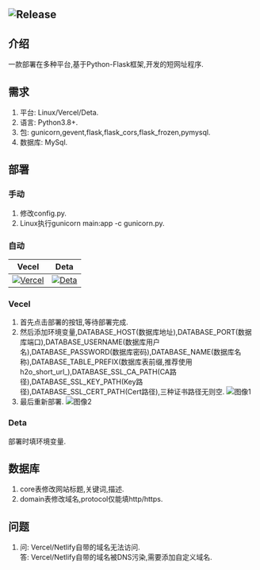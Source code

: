 ![Release](https://img.shields.io/badge/Release-1.2.0-blue)
---
## 介绍
一款部署在多种平台,基于Python-Flask框架,开发的短网址程序.
## 需求
1. 平台: Linux/Vercel/Deta.
2. 语言: Python3.8+.
3. 包: gunicorn,gevent,flask,flask_cors,flask_frozen,pymysql.
4. 数据库: MySql.
## 部署
### 手动
1. 修改config.py.
2. Linux执行gunicorn main:app -c gunicorn.py.
### 自动
Vecel|Deta
---|---
[![Vercel](https://vercel.com/button)](https://vercel.com/import/project?template=https://github.com/H2Oye/H2O-Short-Url)|[![Deta](https://button.deta.dev/1/svg)](https://go.deta.dev/deploy?repo=https://github.com/H2Oye/H2O-Short-Url)
### Vecel
1. 首先点击部署的按钮,等待部署完成.
2. 然后添加环境变量,DATABASE_HOST(数据库地址),DATABASE_PORT(数据库端口),DATABASE_USERNAME(数据库用户名),DATABASE_PASSWORD(数据库密码),DATABASE_NAME(数据库名称),DATABASE_TABLE_PREFIX(数据库表前缀,推荐使用h2o_short_url_),DATABASE_SSL_CA_PATH(CA路径),DATABASE_SSL_KEY_PATH(Key路径),DATABASE_SSL_CERT_PATH(Cert路径),三种证书路径无则空.
![图像1](https://s1.ax1x.com/2023/01/16/pSl2iqK.jpg)
1. 最后重新部署.
![图像2](https://s1.ax1x.com/2023/01/16/pSl2Pr6.jpg)
### Deta
部署时填环境变量.
## 数据库
1. core表修改网站标题,关键词,描述.
2. domain表修改域名,protocol仅能填http/https.
## 问题
1. 问: Vercel/Netlify自带的域名无法访问.  
   答: Vercel/Netlify自带的域名被DNS污染,需要添加自定义域名.
